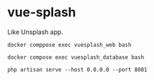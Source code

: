 # vue-splash
Like Unsplash app.

```
docker comppose exec vuesplash_web bash
```


```
docker compose exec vuesplash_database bash
```

```
php artisan serve --host 0.0.0.0 --port 8081
```
